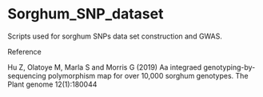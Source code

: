 # Sorghum_SNP_dataset
Scripts used for sorghum SNPs data set construction and GWAS.

Reference

Hu Z, Olatoye M, Marla S and Morris G (2019) Aa integraed genotyping-by-sequencing polymorphism map for over 10,000 sorghum genotypes. The Plant genome 12(1):180044
